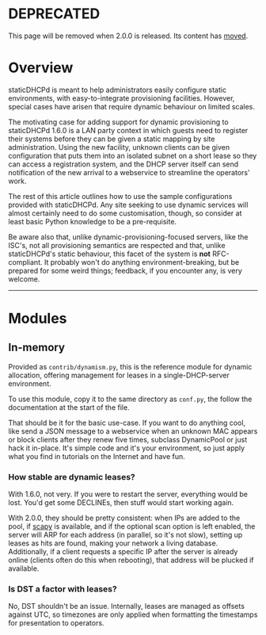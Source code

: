 # **DEPRECATED** #
This page will be removed when 2.0.0 is released. Its content has [moved](http://static.uguu.ca/projects/staticDHCPd/doc/commentary/setups.html).

# Overview #
staticDHCPd is meant to help administrators easily configure static environments, with easy-to-integrate provisioning facilities. However, special cases have arisen that require dynamic behaviour on limited scales.

The motivating case for adding support for dynamic provisioning to staticDHCPd 1.6.0 is a LAN party context in which guests need to register their systems before they can be given a static mapping by site administration. Using the new facility, unknown clients can be given configuration that puts them into an isolated subnet on a short lease so they can access a registration system, and the DHCP server itself can send notification of the new arrival to a webservice to streamline the operators' work.

The rest of this article outlines how to use the sample configurations provided with staticDHCPd. Any site seeking to use dynamic services will almost certainly need to do some customisation, though, so consider at least basic Python knowledge to be a pre-requisite.

Be aware also that, unlike dynamic-provisioning-focused servers, like the ISC's, not all provisioning semantics are respected and that, unlike staticDHCPd's static behaviour, this facet of the system is **not** RFC-compliant. It probably won't do anything environment-breaking, but be prepared for some weird things; feedback, if you encounter any, is very welcome.


---

# Modules #
## In-memory ##
Provided as `contrib/dynamism.py`, this is the reference module for dynamic allocation, offering management for leases in a single-DHCP-server environment.

To use this module, copy it to the same directory as `conf.py`, the follow the documentation at the start of the file.

That should be it for the basic use-case.  If you want to do anything cool, like send a JSON message to a webservice when an unknown MAC appears or block clients after they renew five times, subclass DynamicPool or just hack it in-place. It's simple code and it's your environment, so just apply what you find in tutorials on the Internet and have fun.

### How stable are dynamic leases? ###
With 1.6.0, not very. If you were to restart the server, everything would be lost. You'd get some DECLINEs, then stuff would start working again.

With 2.0.0, they should be pretty consistent: when IPs are added to the pool, if [scapy](http://www.secdev.org/projects/scapy/) is available, and if the optional scan option is left enabled, the server will ARP for each address (in parallel, so it's not slow), setting up leases as hits are found, making your network a living database. Additionally, if a client requests a specific IP after the server is already online (clients often do this when rebooting), that address will be plucked if available.

### Is DST a factor with leases? ###
No, DST shouldn't be an issue. Internally, leases are managed as offsets against UTC, so timezones are only applied when formatting the timestamps for presentation to operators.